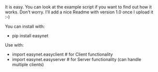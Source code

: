 It is easy. You can look at the example script if you want to find out how it works.
Don't worry. I'll add a nice Readme with version 1.0 once I upload it :-)

You can install with:
  - pip install easynet

Use with:
  - import easynet.easyclient # for Client functionality
  - import easynet.easyserver # for Server functionality (can handle multiple clients)



